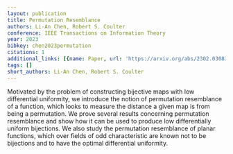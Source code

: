 ```yaml
---
layout: publication
title: Permutation Resemblance
authors: Li-An Chen, Robert S. Coulter
conference: IEEE Transactions on Information Theory
year: 2023
bibkey: chen2023permutation
citations: 1
additional_links: [{name: Paper, url: 'https://arxiv.org/abs/2302.03081'}]
tags: []
short_authors: Li-An Chen, Robert S. Coulter
---
```

Motivated by the problem of constructing bijective maps with low differential
uniformity, we introduce the notion of permutation resemblance of a function,
which looks to measure the distance a given map is from being a permutation. We
prove several results concerning permutation resemblance and show how it can be
used to produce low differentially uniform bijections. We also study the
permutation resemblance of planar functions, which over fields of odd
characteristic are known not to be bijections and to have the optimal
differential uniformity.